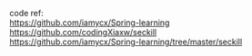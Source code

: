 
code ref:<br>
https://github.com/iamycx/Spring-learning<br>
https://github.com/codingXiaxw/seckill<br>
https://github.com/iamycx/Spring-learning/tree/master/seckill<br>
<br>
<br>
<br>
<br>
<br>
<br>